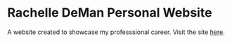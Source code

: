 # Rachelle DeMan Personal Website

A website created to showcase my professsional career.
Visit the site [here](https://rachelle.tech/).
